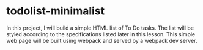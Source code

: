 # todolist-minimalist
In this project, I will build a simple HTML list of To Do tasks. The list will be styled according to the specifications listed later in this lesson. This simple web page will be built using webpack and served by a webpack dev server.
